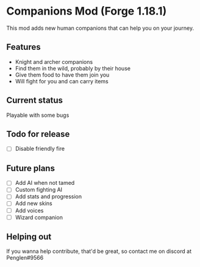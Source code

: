 # Companions Mod (Forge 1.18.1)

This mod adds new human companions that can help you on your journey.

## Features

- Knight and archer companions
- Find them in the wild, probably by their house
- Give them food to have them join you
- Will fight for you and can carry items

## Current status
Playable with some bugs

## Todo for release

- [ ] Disable friendly fire

## Future plans

- [ ] Add AI when not tamed
- [ ] Custom fighting AI
- [ ] Add stats and progression
- [ ] Add new skins
- [ ] Add voices
- [ ] Wizard companion

## Helping out

If you wanna help contribute, that'd be great, so contact me on discord at Penglen#9566